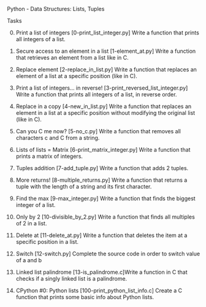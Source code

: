 Python - Data Structures: Lists, Tuples

Tasks

0. Print a list of integers [0-print_list_integer.py]
Write a function that prints all integers of a list.

1. Secure access to an element in a list [1-element_at.py]
Write a function that retrieves an element from a list like in C.

2. Replace element [2-replace_in_list.py]
Write a function that replaces an element of a list at a specific position (like in C).

3. Print a list of integers... in reverse! [3-print_reversed_list_integer.py]
Write a function that prints all integers of a list, in reverse order.

4. Replace in a copy [4-new_in_list.py]
Write a function that replaces an element in a list at a specific position without modifying the original list (like in C).

5. Can you C me now? [5-no_c.py]
Write a function that removes all characters c and C from a string.

6. Lists of lists = Matrix [6-print_matrix_integer.py]
Write a function that prints a matrix of integers.

7. Tuples addition [7-add_tuple.py]
Write a function that adds 2 tuples.

8. More returns! [8-multiple_returns.py]
Write a function that returns a tuple with the length of a string and its first character.

9. Find the max [9-max_integer.py]
Write a function that finds the biggest integer of a list.

10. Only by 2 [10-divisible_by_2.py]
Write a function that finds all multiples of 2 in a list.

11. Delete at [11-delete_at.py]
Write a function that deletes the item at a specific position in a list.

12. Switch [12-switch.py]
Complete the source code in order to switch value of a and b

13. Linked list palindrome [13-is_palindrome.c]Write a function in C that checks if a singly linked list is a palindrome.

14. CPython #0: Python lists [100-print_python_list_info.c]
Create a C function that prints some basic info about Python lists.
